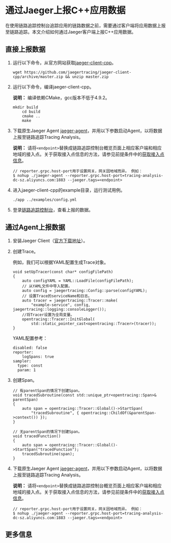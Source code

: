 # 通过Jaeger上报C++应用数据

在使用链路追踪控制台追踪应用的链路数据之前，需要通过客户端将应用数据上报至链路追踪。本文介绍如何通过Jaeger客户端上报C++应用数据。

## 直接上报数据

1.  运行以下命令，从官方网站获取[jaeger-client-cpp](https://github.com/jaegertracing/jaeger-client-cpp)。

    ```
    wget https://github.com/jaegertracing/jaeger-client-cpp/archive/master.zip && unzip master.zip
    ```

2.  运行以下命令，编译jaeger-client-cpp。

    **说明：** 编译依赖CMake，gcc版本不低于4.9.2。

    ```
    mkdir build
        cd build
        cmake ..
        make
    ```

3.  下载原生Jaeger Agent [jaeger-agent](https://arms-apm.oss-cn-hangzhou.aliyuncs.com/tools/jaeger-agent)，并用以下参数启动Agent，以将数据上报至链路追踪Tracing Analysis。

    **说明：** 请将`<endpoint>`替换成链路追踪控制台概览页面上相应客户端和相应地域的接入点。关于获取接入点信息的方法，请参见前提条件中的[获取接入点信息](#tab2)。

    ```
    // reporter.grpc.host-port用于设置网关，网关因地域而异。 例如：
    $ nohup ./jaeger-agent --reporter.grpc.host-port=tracing-analysis-dc-sz.aliyuncs.com:1883 --jaeger.tags=<endpoint>
    ```

4.  进入jaeger-client-cpp的example目录，运行测试用例。

    ```
    ./app ../examples/config.yml
    ```

5.  登录[链路追踪控制台](https://tracing-analysis.console.aliyun.com/)，查看上报的数据。


## 通过Agent上报数据

1.  安装Jaeger Client（[官方下载地址](https://github.com/jaegertracing/jaeger-client-cpp)）。

2.  创建Trace。

    例如，我们可以根据YAML配置生成Trace对象。

    ```
    void setUpTracer(const char* configFilePath)
    {
        auto configYAML = YAML::LoadFile(configFilePath);
        // 从YAML文件中导入配置。
        auto config = jaegertracing::Config::parse(configYAML);
        // 设置Trace的serviceName和日志。
        auto tracer = jaegertracing::Tracer::make(
            "example-service", config, jaegertracing::logging::consoleLogger());
        //将Tracer设置为全局变量。
        opentracing::Tracer::InitGlobal(
            std::static_pointer_cast<opentracing::Tracer>(tracer));
    }
    ```

    YAML配置参考：

    ```
    disabled: false
    reporter:
        logSpans: true
    sampler:
      type: const
      param: 1
    ```

3.  创建Span。

    ```
    // 有parentSpan的情况下创建Span。
    void tracedSubroutine(const std::unique_ptr<opentracing::Span>& parentSpan)
    {
        auto span = opentracing::Tracer::Global()->StartSpan(
            "tracedSubroutine", { opentracing::ChildOf(&parentSpan->context()) });
    }
    
    // 无parentSpan的情况下创建Span。
    void tracedFunction()
    {
        auto span = opentracing::Tracer::Global()->StartSpan("tracedFunction");
        tracedSubroutine(span);
    }
    ```

4.  下载原生Jaeger Agent [jaeger-agent](https://arms-apm.oss-cn-hangzhou.aliyuncs.com/tools/jaeger-agent)，并用以下参数启动Agent，以将数据上报至链路追踪Tracing Analysis。

    **说明：** 请将`<endpoint>`替换成链路追踪控制台概览页面上相应客户端和相应地域的接入点。关于获取接入点信息的方法，请参见前提条件中的[获取接入点信息](#tab2)。

    ```
    // reporter.grpc.host-port用于设置网关，网关因地域而异。 例如：
    $ nohup ./jaeger-agent --reporter.grpc.host-port=tracing-analysis-dc-sz.aliyuncs.com:1883 --jaeger.tags=<endpoint>
    ```


## 更多信息

